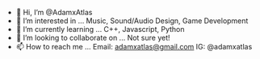 - 👋 Hi, I’m @AdamxAtlas
- 👀 I’m interested in ... Music, Sound/Audio Design, Game Development
- 🌱 I’m currently learning ... C++, Javascript, Python
- 💞️ I’m looking to collaborate on ... Not sure yet!
- 📫 How to reach me ... Email: adamxatlas@gmail.com IG: @adamxatlas

<!---
AdamxAtlas/AdamxAtlas is a ✨ special ✨ repository because its `README.md` (this file) appears on your GitHub profile.
You can click the Preview link to take a look at your changes.
--->

